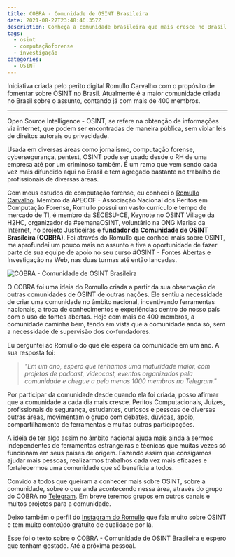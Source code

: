 ```yaml
---
title: COBRA - Comunidade de OSINT Brasileira
date: 2021-08-27T23:48:46.357Z
description: Conheça a comunidade brasileira que mais cresce no Brasil sobre OSINT
tags:
  - osint
  - computaçãoforense
  - investigação
categories:
  - OSINT
---
```

Iniciativa criada pelo perito digital Romullo Carvalho com o propósito de fomentar sobre OSINT no Brasil. Atualmente é a maior comunidade criada no Brasil sobre o assunto, contando já com mais de 400 membros.

<!--more-->

- - -

Open Source Intelligence - OSINT, se refere na obtenção de informações via internet, que podem ser encontradas de maneira pública, sem violar leis de direitos autorais ou privacidade.

Usada em diversas áreas como jornalismo, computação forense, cybersegurança, pentest, OSINT pode ser usado desde o RH de uma empresa até por um criminoso também. É um ramo que vem sendo cada vez mais difundido aqui no Brasil e tem agregado bastante no trabalho de profissionais de diversas áreas.

Com meus estudos de computação forense, eu conheci o [Romullo Carvalho](https://www.linkedin.com/in/romullo-carvalho/ "LinkedIn - Romullo Carvalho"). Membro da APECOF - Associação Nacional dos Peritos em Computação Forense, Romullo possui um vasto currículo e tempo de mercado de TI, é membro da SECESU-CE, Keynote no OSINT Village da H2HC, organizador da #semanaOSINT, voluntário na ONG Marias da Internet, no projeto Justiceiras e **fundador da Comunidade de OSINT Brasileira (COBRA)**. Foi através do Romullo que conheci mais sobre OSINT, me aprofundei um pouco mais no assunto e tive a oportunidade de fazer parte de sua equipe de apoio no seu curso #OSINT - Fontes Abertas e Investigação na Web, nas duas turmas até então lancadas.

![COBRA - Comunidade de OSINT Brasileira](/img/b6f2c9d62d27009c152f6c182feb7a67.png "COBRA")

O COBRA foi uma ideia do Romullo criada a partir da sua observação de outras comunidades de OSINT de outras nações. Ele sentiu a necessidade de criar uma comunidade no âmbito nacional, incentivando ferramentas nacionais, a troca de conhecimentos e experiências dentro do nosso país com o uso de fontes abertas. Hoje com mais de 400 membros, a comunidade caminha bem, tendo em vista que a comunidade anda só, sem a necessidade de supervisão dos co-fundadores.

Eu perguntei ao Romullo do que ele espera da comunidade em um ano. A sua resposta foi:

> *"Em um ano, espero que tenhamos uma maturidade maior, com projetos de podcast, videocast, eventos organizados pela comunidade e chegue a pelo menos 1000 membros no Telegram."*

Por participar da comunidade desde quando ela foi criada, posso afirmar que a comunidade a cada dia mais cresce. Peritos Computacionais, Juízes, profissionais de segurança, estudantes, curiosos e pessoas de diversas outras áreas, movimentam o grupo com debates, dúvidas, apoio, compartilhamento de ferramentas e muitas outras participações.

A ideia de ter algo assim no âmbito nacional ajuda mais ainda a sermos independentes de ferramentas estrangeiras e técnicas que muitas vezes só funcionam em seus países de origem. Fazendo assim que consigamos ajudar mais pessoas, realizarmos trabalhos cada vez mais eficazes e fortalecermos uma comunidade que só beneficia a todos.

Convido a todos que queiram a conhecer mais  sobre OSINT, sobre a comunidade, sobre o que anda acontecendo nessa área, através do grupo do COBRA no [Telegram](https://t.me/cobra_OSINT "COBRA - Comunidade de OSINT Brasileira"). Em breve teremos grupos em outros canais e muitos projetos para a comunidade.

Deixo também o perfil do [Instagram do Romullo](https://www.instagram.com/rcperitodigital/ "@rcperitodigital") que fala muito sobre OSINT e tem muito conteúdo gratuito de qualidade por lá.

Esse foi o texto sobre o COBRA - Comunidade de OSINT Brasileira e espero que tenham gostado. Até a próxima pessoal.